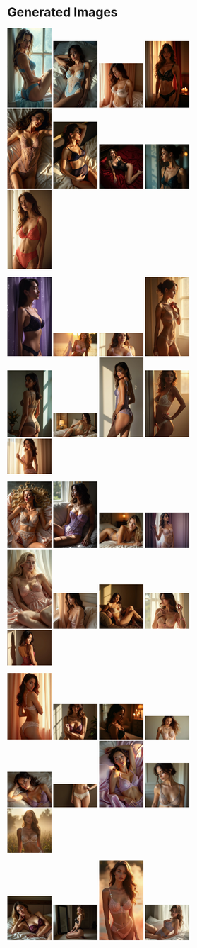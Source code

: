 # Generated Images



<img src="2025_06_25_01.webp" width="100"/> <img src="2025_06_25_02.webp" width="100"/> <img src="2025_06_25_03.webp" width="100"/> <img src="2025_06_25_04.webp" width="100"/> <img src="2025_06_25_05.webp" width="100"/> <img src="2025_06_25_06.webp" width="100"/> <img src="2025_06_25_07.webp" width="100"/> <img src="2025_06_25_08.webp" width="100"/> <img src="2025_06_25_09.webp" width="100"/>

<img src="2025_06_25_10.webp" width="100"/> <img src="2025_06_25_11.webp" width="100"/> <img src="2025_06_25_12.webp" width="100"/> <img src="2025_06_25_13.webp" width="100"/> <img src="2025_06_25_14.webp" width="100"/> <img src="2025_06_25_15.webp" width="100"/> <img src="2025_06_25_16.webp" width="100"/> <img src="2025_06_25_17.webp" width="100"/> <img src="2025_06_25_18.webp" width="100"/>

<img src="2025_06_25_19.webp" width="100"/> <img src="2025_06_25_20.webp" width="100"/> <img src="2025_06_25_21.webp" width="100"/> <img src="2025_06_25_22.webp" width="100"/> <img src="2025_06_25_23.webp" width="100"/> <img src="2025_06_25_24.webp" width="100"/> <img src="2025_06_25_25.webp" width="100"/> <img src="2025_06_25_26.webp" width="100"/> <img src="2025_06_25_27.webp" width="100"/>

<img src="2025_06_25_28.webp" width="100"/> <img src="2025_06_25_29.webp" width="100"/> <img src="2025_06_25_30.webp" width="100"/> <img src="2025_06_25_31.webp" width="100"/> <img src="2025_06_25_32.webp" width="100"/> <img src="2025_06_25_33.webp" width="100"/> <img src="2025_06_25_34.webp" width="100"/> <img src="2025_06_25_35.webp" width="100"/> <img src="2025_06_25_36.webp" width="100"/>

<img src="2025_06_25_37.webp" width="100"/> <img src="2025_06_25_38.webp" width="100"/> <img src="2025_06_25_39.webp" width="100"/> <img src="2025_06_25_40.webp" width="100"/>